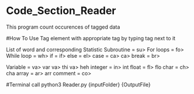 # Code_Section_Reader
This program count occurences of tagged data

#How To Use
Tag element with appropriate tag by typing tag next to it

List of word and corresponding Statistic
Subroutine = su>
For loops = fo>
While loop = wh>
if = if>
else = el>
case = ca> ca>
break = br>

Variable = va> var va> thi va> heh
integer = in> int
float = fl> flo
char = ch> cha
array = ar> arr
comment = co>

#Terminal call
python3 Reader.py {inputFolder} {OutputFile}
